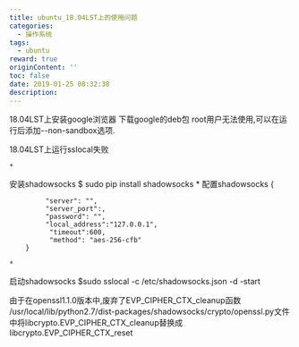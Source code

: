 ```yaml
---
title: ubuntu_18.04LST上的使用问题
categories:
  - 操作系统
tags:
  - ubuntu
reward: true
originContent: ''
toc: false
date: 2019-01-25 08:32:38
description:
---
```


18.04LST上安装google浏览器
     下载google的deb包
      root用户无法使用,可以在运行后添加--non-sandbox选项.

18.04LST上运行sslocal失败

	* 
安装shadowsocks
$ sudo pip install shadowsocks
	* 
配置shadowsocks
{


             "server": "",
             "server_port":,
             "password": "",
             "local_address":"127.0.0.1",
              "timeout":600,
              "method": "aes-256-cfb"  
        }

	* 
 启动shadowsocks
$sudo sslocal -c /etc/shadowsocks.json -d -start

由于在openssl1.1.0版本中,废弃了EVP_CIPHER_CTX_cleanup函数
/usr/local/lib/python2.7/dist-packages/shadowsocks/crypto/openssl.py文件中将libcrypto.EVP_CIPHER_CTX_cleanup替换成libcrypto.EVP_CIPHER_CTX_reset


     
